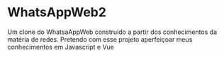 # WhatsAppWeb2
Um clone do WhatsaAppWeb construido a partir dos conhecimentos da matéria de redes. Pretendo com esse projeto aperfeiçoar meus conhecimentos em Javascript e Vue
